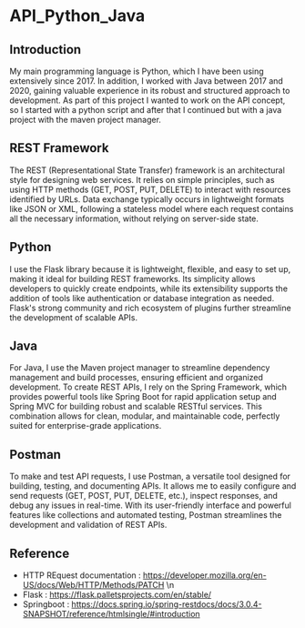 # API_Python_Java

## Introduction
My main programming language is Python, which I have been using extensively since 2017. In addition, I worked with Java between 2017 and 2020, gaining valuable experience in its robust and structured approach to development. As part of this project I wanted to work on the API concept, so I started with a python script and after that I continued but with a java project with the maven project manager.

## REST Framework
The REST (Representational State Transfer) framework is an architectural style for designing web services. It relies on simple principles, such as using HTTP methods (GET, POST, PUT, DELETE) to interact with resources identified by URLs. Data exchange typically occurs in lightweight formats like JSON or XML, following a stateless model where each request contains all the necessary information, without relying on server-side state.

## Python 
I use the Flask library because it is lightweight, flexible, and easy to set up, making it ideal for building REST frameworks. Its simplicity allows developers to quickly create endpoints, while its extensibility supports the addition of tools like authentication or database integration as needed. Flask's strong community and rich ecosystem of plugins further streamline the development of scalable APIs.

## Java
For Java, I use the Maven project manager to streamline dependency management and build processes, ensuring efficient and organized development. To create REST APIs, I rely on the Spring Framework, which provides powerful tools like Spring Boot for rapid application setup and Spring MVC for building robust and scalable RESTful services. This combination allows for clean, modular, and maintainable code, perfectly suited for enterprise-grade applications.

## Postman
To make and test API requests, I use Postman, a versatile tool designed for building, testing, and documenting APIs. It allows me to easily configure and send requests (GET, POST, PUT, DELETE, etc.), inspect responses, and debug any issues in real-time. With its user-friendly interface and powerful features like collections and automated testing, Postman streamlines the development and validation of REST APIs.

## Reference 
 - HTTP REquest documentation : https://developer.mozilla.org/en-US/docs/Web/HTTP/Methods/PATCH \n
 - Flask : https://flask.palletsprojects.com/en/stable/
 - Springboot : https://docs.spring.io/spring-restdocs/docs/3.0.4-SNAPSHOT/reference/htmlsingle/#introduction
